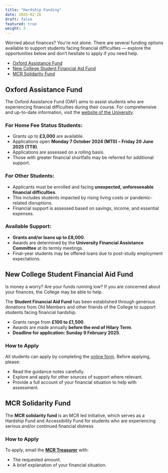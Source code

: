 ```yaml
---
title: "Hardship Funding"
date: 2025-02-26
draft: false
featured: true
weight: 3
---
```


Worried about finances? You're not alone. There are several funding options available to support students facing financial difficulties — explore the opportunities below and don’t hesitate to apply if you need help.

- [Oxford Assistance Fund](#oxford-assistance-fund)
- [New College Student Financial Aid Fund](#new-college-student-financial-aid-fund)
- [MCR Solidarity Fund](#mcr-solidarity-fund)

## Oxford Assistance Fund

The Oxford Assistance Fund (OAF) aims to assist students who are experiencing financial difficulties during their course.
For comprehensive and up-to-date information, visit the [website of the University](https://www.ox.ac.uk/students/fees-funding/assistance/oxford/oaf).

### For Home Fee Status Students:
- Grants up to **£3,000** are available.
- Applications open **Monday 7 October 2024 (MT0) – Friday 20 June 2025 (TT8)**.
- Applications are assessed on a rolling basis.
- Those with greater financial shortfalls may be referred for additional support.

### For Other Students:
- Applicants must be enrolled and facing **unexpected, unforeseeable financial difficulties**.
- This includes students impacted by rising living costs or pandemic-related disruptions.
- Financial support is assessed based on savings, income, and essential expenses.

### Available Support:
- **Grants and/or loans up to £8,000**.
- Awards are determined by the **University Financial Assistance Committee** at its termly meetings.
- Final-year students may be offered loans due to post-study employment expectations.

## New College Student Financial Aid Fund

Is money a worry? Are your funds running low? If you are concerned about your finances, the College may be able to help.

The **Student Financial Aid Fund** has been established through generous donations from Old Members and other friends of the College to support students facing financial hardship.

- Grants range from **£100 to £1,500**.
- Awards are made annually **before the end of Hilary Term**.
- **Deadline for application: Sunday 9 February 2025**.

### How to Apply

All students can apply by completing the [online form](https://forms.office.com/Pages/ResponsePage.aspx?id=G96VzPWXk0-0uv5ouFLPkZ7Y3ITAP5hNm4L5gNyS4SJUNzJJT0kzVVhQV1RKT0EySUtISkdHU0U4Ri4u). Before applying, please:
- Read the guidance notes carefully.
- Explore and apply for other sources of support where relevant.
- Provide a full account of your financial situation to help with assessment.

## MCR Solidarity Fund

The **MCR solidarity fund** is an MCR led initiative, which serves as a Hardship Fund and Accessibility Fund for students who are experiencing serious and/or continued financial distress

### How to Apply

To apply, email the [**MCR Treasurer**](mailto:mcr.treasurer@new.ox.ac.uk) with:
- The requested amount.
- A brief explanation of your financial situation.
